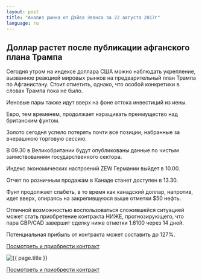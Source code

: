 ```yaml
---
layout: post
title: "Анализ рынка от Дэйва Эванса за 22 августа 2017г"
language: ru
---
```

## Доллар растет после публикации афганского плана Трампа

Сегодня утром на индексе доллара США можно наблюдать укрепление, вызванное реакцией мировых рынков на предварительный план Трампа по Афганистану. Стоит отметить, однако, что особой конкретики в словах Трампа пока не было.

Иеновые пары также идут вверх на фоне оттока инвестиций из иены.

Евро, тем временем, продолжает наращивать преимущество над британским фунтом.

Золото сегодня успело потерять почти все позиции, набранные за вчерашнюю торговую сессию.


В 09.30 в Великобритании будут опубликованы данные по чистым заимствованиям государственного сектора.

Индекс экономических настроений ZEW Германии выйдет в 10.00.

Отчет по розничным продажам в Канаде станет доступен в 13.30.


Фунт продолжает слабеть, в то время как канадский доллар, напротив, идет вверх, опираясь  на закрепившуюся выше отметки $50 нефть.

Отличной возможностью воспользоваться сложившейся ситуацией может стать приобретение контракта НИЖЕ, прогнозирующего, что пара GBP/CAD завершит сделку ниже отметки 1.6100 через 14 дней. 

Потенциальная прибыль от контракта может составить до 127%.

<a href="http://record.binary.com/_bivVDfg8lHux76XffYA0JmNd7ZgqdRLk/1/?market=forex&underlying=frxGBPCAD&formname=higherlower&duration_amount=14&duration_units=d&amount=10&amount_type=payout&expiry_type=duration&barrier=1.61&s=1&t=is30XEmKpNx0T7cHhfQ0mp0co5lt24DG" target="_blank">Посмотреть и приобрести контракт</a>

<img src="{{ site.url }}/images/aug-17/ru-22-aug-17.png" alt="{{ page.title }}"  title="{{ page.title }}">

<a href="%LINK%%?https://www.binary.com/d/trade.cgi?market=forex&underlying=frxGBPCAD&formname=higherlower&duration_amount=14&duration_units=d&amount=10&amount_type=payout&expiry_type=duration&barrier=1.61&s=1&t=is30XEmKpNx0T7cHhfQ0mp0co5lt24DG&utm_source=affiliate_15831&utm_medium=affiliate&utm_campaign=acquisition&currency=USD" target="_blank">Посмотреть и приобрести контракт</a>